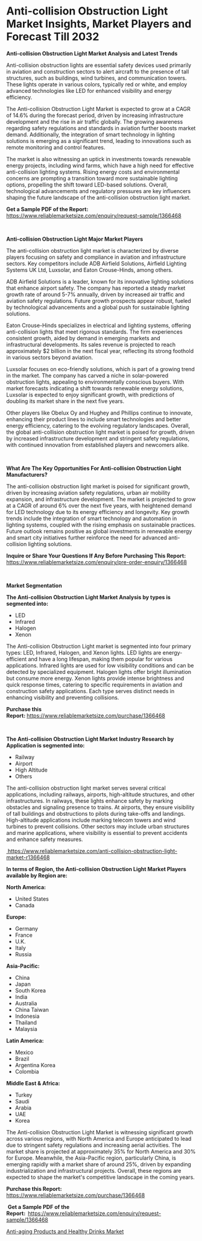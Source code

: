 <p><h1>Anti-collision Obstruction Light Market Insights, Market Players and Forecast Till 2032</h1></p><p><strong>Anti-collision Obstruction Light Market Analysis and Latest Trends</strong></p>
<p><p>Anti-collision obstruction lights are essential safety devices used primarily in aviation and construction sectors to alert aircraft to the presence of tall structures, such as buildings, wind turbines, and communication towers. These lights operate in various colors, typically red or white, and employ advanced technologies like LED for enhanced visibility and energy efficiency. </p><p>The Anti-collision Obstruction Light Market is expected to grow at a CAGR of 14.6% during the forecast period, driven by increasing infrastructure development and the rise in air traffic globally. The growing awareness regarding safety regulations and standards in aviation further boosts market demand. Additionally, the integration of smart technology in lighting solutions is emerging as a significant trend, leading to innovations such as remote monitoring and control features.</p><p>The market is also witnessing an uptick in investments towards renewable energy projects, including wind farms, which have a high need for effective anti-collision lighting systems. Rising energy costs and environmental concerns are prompting a transition toward more sustainable lighting options, propelling the shift toward LED-based solutions. Overall, technological advancements and regulatory pressures are key influencers shaping the future landscape of the anti-collision obstruction light market.</p></p>
<p><strong>Get a Sample PDF of the Report:&nbsp;</strong> <a href="https://www.reliablemarketsize.com/enquiry/request-sample/1366468?utm_campaign=3298&utm_medium=2&utm_source=Github&utm_content=ia&utm_term=22032025&utm_id=anti-collision-obstruction-light">https://www.reliablemarketsize.com/enquiry/request-sample/1366468</a></p>
<p>&nbsp;</p>
<p><strong>Anti-collision Obstruction Light Major Market Players</strong></p>
<p><p>The anti-collision obstruction light market is characterized by diverse players focusing on safety and compliance in aviation and infrastructure sectors. Key competitors include ADB Airfield Solutions, Airfield Lighting Systems UK Ltd, Luxsolar, and Eaton Crouse-Hinds, among others. </p><p>ADB Airfield Solutions is a leader, known for its innovative lighting solutions that enhance airport safety. The company has reported a steady market growth rate of around 5-7% annually, driven by increased air traffic and aviation safety regulations. Future growth prospects appear robust, fueled by technological advancements and a global push for sustainable lighting solutions.</p><p>Eaton Crouse-Hinds specializes in electrical and lighting systems, offering anti-collision lights that meet rigorous standards. The firm experiences consistent growth, aided by demand in emerging markets and infrastructural developments. Its sales revenue is projected to reach approximately $2 billion in the next fiscal year, reflecting its strong foothold in various sectors beyond aviation.</p><p>Luxsolar focuses on eco-friendly solutions, which is part of a growing trend in the market. The company has carved a niche in solar-powered obstruction lights, appealing to environmentally conscious buyers. With market forecasts indicating a shift towards renewable energy solutions, Luxsolar is expected to enjoy significant growth, with predictions of doubling its market share in the next five years.</p><p>Other players like Obelux Oy and Hughey and Phillips continue to innovate, enhancing their product lines to include smart technologies and better energy efficiency, catering to the evolving regulatory landscapes. Overall, the global anti-collision obstruction light market is poised for growth, driven by increased infrastructure development and stringent safety regulations, with continued innovation from established players and newcomers alike.</p></p>
<p>&nbsp;</p>
<p><strong>What Are The Key Opportunities For Anti-collision Obstruction Light Manufacturers?</strong></p>
<p><p>The anti-collision obstruction light market is poised for significant growth, driven by increasing aviation safety regulations, urban air mobility expansion, and infrastructure development. The market is projected to grow at a CAGR of around 6% over the next five years, with heightened demand for LED technology due to its energy efficiency and longevity. Key growth trends include the integration of smart technology and automation in lighting systems, coupled with the rising emphasis on sustainable practices. Future outlook remains positive as global investments in renewable energy and smart city initiatives further reinforce the need for advanced anti-collision lighting solutions.</p></p>
<p><strong>Inquire or Share Your Questions If Any Before Purchasing This Report:</strong> <a href="https://www.reliablemarketsize.com/enquiry/pre-order-enquiry/1366468?utm_campaign=3298&utm_medium=2&utm_source=Github&utm_content=ia&utm_term=22032025&utm_id=anti-collision-obstruction-light">https://www.reliablemarketsize.com/enquiry/pre-order-enquiry/1366468</a></p>
<p>&nbsp;</p>
<p><strong>Market Segmentation</strong></p>
<p><strong>The Anti-collision Obstruction Light Market Analysis by types is segmented into:</strong></p>
<p><ul><li>LED</li><li>Infrared</li><li>Halogen</li><li>Xenon</li></ul></p>
<p><p>The Anti-collision Obstruction Light market is segmented into four primary types: LED, Infrared, Halogen, and Xenon lights. LED lights are energy-efficient and have a long lifespan, making them popular for various applications. Infrared lights are used for low visibility conditions and can be detected by specialized equipment. Halogen lights offer bright illumination but consume more energy. Xenon lights provide intense brightness and quick response times, catering to specific requirements in aviation and construction safety applications. Each type serves distinct needs in enhancing visibility and preventing collisions.</p></p>
<p><strong>Purchase this Report:&nbsp;</strong><a href="https://www.reliablemarketsize.com/purchase/1366468?utm_campaign=3298&utm_medium=2&utm_source=Github&utm_content=ia&utm_term=22032025&utm_id=anti-collision-obstruction-light">https://www.reliablemarketsize.com/purchase/1366468</a></p>
<p>&nbsp;</p>
<p><strong>The Anti-collision Obstruction Light Market Industry Research by Application is segmented into:</strong></p>
<p><ul><li>Railway</li><li>Airport</li><li>High Altitude</li><li>Others</li></ul></p>
<p><p>The anti-collision obstruction light market serves several critical applications, including railways, airports, high-altitude structures, and other infrastructures. In railways, these lights enhance safety by marking obstacles and signaling presence to trains. At airports, they ensure visibility of tall buildings and obstructions to pilots during take-offs and landings. High-altitude applications include marking telecom towers and wind turbines to prevent collisions. Other sectors may include urban structures and marine applications, where visibility is essential to prevent accidents and enhance safety measures.</p></p>
<p><a href="https://www.reliablemarketsize.com/anti-collision-obstruction-light-market-r1366468?utm_campaign=3298&utm_medium=2&utm_source=Github&utm_content=ia&utm_term=22032025&utm_id=anti-collision-obstruction-light">&nbsp;https://www.reliablemarketsize.com/anti-collision-obstruction-light-market-r1366468</a></p>
<p><strong>In terms of Region, the Anti-collision Obstruction Light Market Players available by Region are:</strong></p>
<p>
    <p> <strong> North America: </strong>
        <ul>
            <li>United States</li>
            <li>Canada</li>
        </ul>
        </p> 
    <p> <strong> Europe: </strong>
        <ul>
            <li>Germany</li>
            <li>France</li>
            <li>U.K.</li>
            <li>Italy</li>
            <li>Russia</li>
        </ul>
        </p> 
    <p> <strong> Asia-Pacific: </strong>
        <ul>
            <li>China</li>
            <li>Japan</li>
            <li>South Korea</li>
            <li>India</li>
            <li>Australia</li>
            <li>China Taiwan</li>
            <li>Indonesia</li>
            <li>Thailand</li>
            <li>Malaysia</li>
        </ul>
        </p> 
    <p> <strong> Latin America: </strong>
        <ul>
            <li>Mexico</li>
            <li>Brazil</li>
            <li>Argentina Korea</li>
            <li>Colombia</li>
        </ul>
        </p> 
    <p> <strong> Middle East & Africa: </strong>
        <ul>
            <li>Turkey</li>
            <li>Saudi</li>
            <li>Arabia</li>
            <li>UAE</li>
            <li>Korea</li>
        </ul>
    </p>
    </p>
<p><p>The Anti-collision Obstruction Light Market is witnessing significant growth across various regions, with North America and Europe anticipated to lead due to stringent safety regulations and increasing aerial activities. The market share is projected at approximately 35% for North America and 30% for Europe. Meanwhile, the Asia-Pacific region, particularly China, is emerging rapidly with a market share of around 25%, driven by expanding industrialization and infrastructural projects. Overall, these regions are expected to shape the market's competitive landscape in the coming years.</p></p>
<p><strong>Purchase this Report: </strong><a href="https://www.reliablemarketsize.com/purchase/1366468?utm_campaign=3298&utm_medium=2&utm_source=Github&utm_content=ia&utm_term=22032025&utm_id=anti-collision-obstruction-light">https://www.reliablemarketsize.com/purchase/1366468</a></p>
<p>&nbsp;<strong>Get a Sample PDF of the Report:&nbsp;&nbsp;</strong><a href="https://www.reliablemarketsize.com/enquiry/request-sample/1366468?utm_campaign=3298&utm_medium=2&utm_source=Github&utm_content=ia&utm_term=22032025&utm_id=anti-collision-obstruction-light">https://www.reliablemarketsize.com/enquiry/request-sample/1366468</a></p>
<p><strong></strong></p>
<p><p><a href="https://github.com/wynonachirei9/Market-Research-Report-List-1/blob/main/anti-aging-products-and-healthy-drinks-market.md?utm_campaign=3298&utm_medium=2&utm_source=Github&utm_content=ia&utm_term=22032025&utm_id=anti-collision-obstruction-light">Anti-aging Products and Healthy Drinks Market</a></p></p>